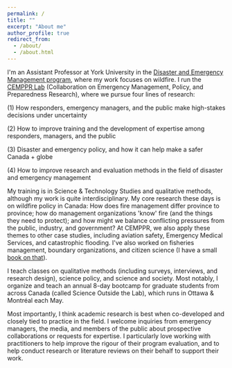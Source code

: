 ```yaml
---
permalink: /
title: ""
excerpt: "About me"
author_profile: true
redirect_from: 
  - /about/
  - /about.html
---
```


I'm an Assistant Professor at York University in the [Disaster and Emergency Management program](https://sas.laps.yorku.ca/bdem/), where my work focuses on wildfire. I run the [CEMPPR Lab](https://www.dropbox.com/s/l0puj36qk0lfsqt/CEMPPR%20Lab%20Overview.pdf?dl=0) (Collaboration on Emergency Management, Policy, and Preparedness Research), where we pursue four lines of research:

(1) How responders, emergency managers, and the public make high-stakes decisions under uncertainty

(2) How to improve training and the development of expertise among responders, managers, and the public

(3) Disaster and emergency policy, and how it can help make a safer Canada + globe

(4) How to improve research and evaluation methods in the field of disaster and emergency management

My training is in Science & Technology Studies and qualitative methods, although my work is quite interdisciplinary. My core research these days is on wildfire policy in Canada: How does fire management differ province to province; how do management organizations 'know' fire (and the things they need to protect); and how might we balance conflicting pressures from the public, industry, and government? At CEMPPR, we also apply these themes to other case studies, including aviation safety, Emergency Medical Services, and catastrophic flooding. I've also worked on fisheries management, boundary organizations, and citizen science (I have a small [book on that](https://www.amazon.ca/Rightful-Place-Science-Citizen/dp/0692694838/ref=sr_1_6?crid=2V6ARCE605LFA&keywords=the+rightful+place+of+science&qid=1555708220&s=gateway&sprefix=rightful+place+of+%2Caps%2C157&sr=8-6)).

I teach classes on qualitative methods (including surveys, interviews, and research design), science policy, and science and society. Most notably, I organize and teach an annual 8-day bootcamp for graduate students from across Canada (called Science Outside the Lab), which runs in Ottawa & Montréal each May.

Most importantly, I think academic research is best when co-developed and closely tied to practice in the field. I welcome inquiries from emergency managers, the media, and members of the public about prospective collaborations or requests for expertise. I particularly love working with practitioners to help improve the rigour of their program evaluation, and to help conduct research or literature reviews on their behalf to support their work.
